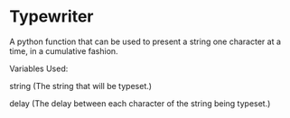# Typewriter
A python function that can be used to present a string one character at a time, in a cumulative fashion.

Variables Used:

string
(The string that will be typeset.)

delay
(The delay between each character of the string being typeset.)
